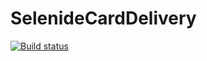 # SelenideCardDelivery
[![Build status](https://ci.appveyor.com/api/projects/status/yyknwh9yd7u1h6pk?svg=true)](https://ci.appveyor.com/project/ArtVitaliy/selenidecarddelivery)
